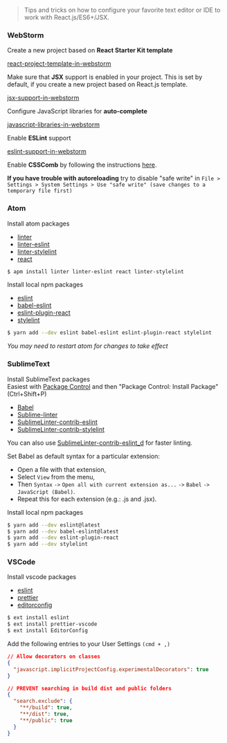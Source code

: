 > Tips and tricks on how to configure your favorite text editor or IDE to work
> with React.js/ES6+/JSX.

### WebStorm

Create a new project based on **React Starter Kit template**

[react-project-template-in-webstorm](https://plugins.jetbrains.com/plugin/7648-react-templates)

Make sure that **JSX** support is enabled in your project. This is set by
default, if you create a new project based on React.js template.

[jsx-support-in-webstorm](https://blog.jetbrains.com/webstorm/2015/10/working-with-reactjs-in-webstorm-coding-assistance/)

Configure JavaScript libraries for **auto-complete**

[javascript-libraries-in-webstorm](https://blog.jetbrains.com/webstorm/2017/08/how-to-configure-code-completion-in-full-stack-javascript-projects/)

Enable **ESLint** support

[eslint-support-in-webstorm](https://www.jetbrains.com/help/webstorm/eslint.html)

Enable **CSSComb** by following the instructions
[here](https://github.com/csscomb/jetbrains-csscomb).

**If you have trouble with autoreloading** try to disable "safe write" in
`File > Settings > System Settings > Use "safe write" (save changes to a temporary file first)`

### Atom

Install atom packages

* [linter](https://atom.io/packages/linter)
* [linter-eslint](https://atom.io/packages/linter-eslint)
* [linter-stylelint](https://atom.io/packages/linter-stylelint)
* [react](https://atom.io/packages/react)

```bash
$ apm install linter linter-eslint react linter-stylelint
```

Install local npm packages

* [eslint](https://www.npmjs.com/package/eslint)
* [babel-eslint](https://www.npmjs.com/package/babel-eslint)
* [eslint-plugin-react](https://www.npmjs.com/package/eslint-plugin-react)
* [stylelint](https://www.npmjs.com/package/stylelint)

```bash
$ yarn add --dev eslint babel-eslint eslint-plugin-react stylelint
```

_You may need to restart atom for changes to take effect_

### SublimeText

Install SublimeText packages\
Easiest with [Package Control](https://packagecontrol.io/) and then "Package Control:
Install Package" (Ctrl+Shift+P)

* [Babel](https://packagecontrol.io/packages/Babel)
* [Sublime-linter](http://www.sublimelinter.com/en/latest/)
* [SublimeLinter-contrib-eslint](https://packagecontrol.io/packages/SublimeLinter-contrib-eslint)
* [SublimeLinter-contrib-stylelint](https://packagecontrol.io/packages/SublimeLinter-contrib-stylelint)

You can also use
[SublimeLinter-contrib-eslint_d](https://packagecontrol.io/packages/SublimeLinter-contrib-eslint_d)
for faster linting.

Set Babel as default syntax for a particular extension:

* Open a file with that extension,
* Select `View` from the menu,
* Then `Syntax` `->` `Open all with current extension as...` `->` `Babel` `->`
  `JavaScript (Babel)`.
* Repeat this for each extension (e.g.: .js and .jsx).

Install local npm packages

```bash
$ yarn add --dev eslint@latest
$ yarn add --dev babel-eslint@latest
$ yarn add --dev eslint-plugin-react
$ yarn add --dev stylelint
```

### VSCode

Install vscode packages

* [eslint](https://marketplace.visualstudio.com/items?itemName=dbaeumer.vscode-eslint)
* [prettier](https://marketplace.visualstudio.com/items?itemName=esbenp.prettier-vscode)
* [editorconfig](https://github.com/editorconfig/editorconfig-vscode)

```bash
$ ext install eslint
$ ext install prettier-vscode
$ ext install EditorConfig
```

Add the following entries to your User Settings `(cmd + ,)`

```json
// Allow decorators on classes
{
  "javascript.implicitProjectConfig.experimentalDecorators": true
}
```

```json
// PREVENT searching in build dist and public folders
{
  "search.exclude": {
    "**/build": true,
    "**/dist": true,
    "**/public": true
  }
}
```
